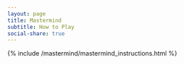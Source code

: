 ```yaml
---
layout: page
title: Mastermind
subtitle: How to Play
social-share: true
---
```


{% include /mastermind/mastermind_instructions.html %}
